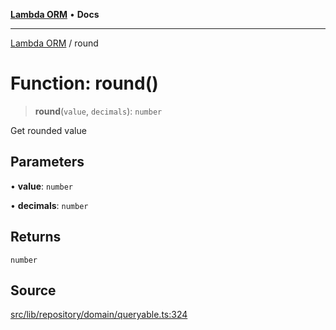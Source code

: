 [**Lambda ORM**](../README.md) • **Docs**

***

[Lambda ORM](../README.md) / round

# Function: round()

> **round**(`value`, `decimals`): `number`

Get rounded value

## Parameters

• **value**: `number`

• **decimals**: `number`

## Returns

`number`

## Source

[src/lib/repository/domain/queryable.ts:324](https://github.com/lambda-orm/lambdaorm-base/blob/369fa6c47dfcaa18334efd22efe5cc76c83a011a/src/lib/repository/domain/queryable.ts#L324)
